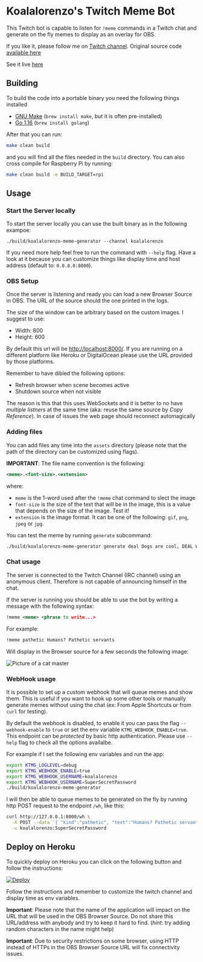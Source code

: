 # Koalalorenzo's Twitch Meme Bot
This Twitch bot is capable to listen for `!meme` commands in a Twitch chat and
generate on the fly memes to display as an overlay for OBS. 

If you like it, please follow me on 
[Twitch channel](https://twitch.tv/koalalorenzo). Original source code 
[available here](https://gitlab.com/koalalorenzo/twitch-meme-generator)

See it live [here](https://clips.twitch.tv/VibrantHotZucchiniAsianGlow-iTtCXFtzvn8cBljd)

## Building
To build the code into a portable binary you need the following things installed

- [GNU Make](https://www.gnu.org/software/make/) 
  (`brew install make`, but it is often pre-installed)
- [Go 1.16](https://go.dev) 
  (`brew install golang`)

After that you can run:

```bash
make clean build
```

and you will find all the files needed in the `build` directory. You can also
cross compile for Raspberry Pi by running:

```bash
make clean build -e BUILD_TARGET=rpi
```

## Usage
### Start the Server locally
To start the server locally you can use the built binary as in the following
exampoe:

```
./build/koalalorenzo-meme-generator --channel koalalorenzo
```

If you need more help feel free to run the command with `--help` flag.
Have a look at it because you can customize things like display time and 
host address (default to: `0.0.0.0:8000`).

### OBS Setup
Once the server is listening and ready you can load a new Browser Source in
OBS. The URL of the source should the one printed in the logs. 

The size of the window can be arbitrary based on the custom images. I suggest
to use:

- Width: 800
- Height: 600

By default this url will be [http://localhost:8000/](http://localhost:8000/).
If you are running on a different platform like Heroku or DigitalOcean please
use the URL provided by those platforms.

Remember to have dibled the following options: 
  - Refresh browser when scene becomes active
  - Shutdown source when not visible

The reason is this that this uses WebSockets and it is better to no have 
_multiple listners_ at the same time (aka: reuse the same source by 
_Copy Reference_). In case of issues the web page should reconnect automagically

### Adding files
You can add files any time into the `assets` directory (please note that the
path of the directory can be customized using flags). 

**IMPORTANT**: The file name convention is the following:

```xml
<meme>.<font-size>.<extension>
```

where:
- `meme` is the 1-word used after the `!meme` chat command to slect the image
- `font-size` is the size of the text that will be in the image, this is 
  a value that depends on the size of the image. Test it!
- `extension` is the image format. 
  It can be one of the following: `gif`, `png`, `jpeg` or `jpg`.

You can test the meme by running `generate` subcommand:

```bash
./build/koalalorenzo-meme-generator generate deal Dogs are cool, DEAL WITH IT
```

### Chat usage
The server  is connected to the Twitch Channel (IRC channel) using an anonymous
client. Therefore is not capable of announcing himself in the chat.

If the server is running you should be able to use the bot by writing a message
with the following syntax:

```xml
!meme <meme> <phrase to write...>
```

For example:

```xml
!meme pathetic Humans? Pathetic servants
```

Will display in the Browser source for a few seconds the following image:

![Picture of a cat master](example.jpg)

### WebHook usage
It is possible to set up a custom webhook that will queue memes and show them.
This is useful if you want to hook up some other tools or manually generate 
memes without using the chat (ex: From Apple Shortcuts or from `curl` for 
testing).

By default the webhook is disabled, to enable it you can pass the flag 
`--webhook-enable` to `true` or set the env variable `KTMG_WEBHOOK_ENABLE=true`.
This endpoint can be _protected_ by basic http authentication. Please use
`--help` flag to check all the options availalbe.

For example if I set the following env variables and run the app:

```bash
export KTMG_LOGLEVEL=debug
export KTMG_WEBHOOK_ENABLE=true
export KTMG_WEBHOOK_USERNAME=koalalorenzo
export KTMG_WEBHOOK_USERNAME=SuperSecretPassword
./build/koalalorenzo-meme-generator
```

I will then be able to queue memes to be generated on the fly by running 
http POST request to the endpoint `/wh`, like this:

```bash
curl http://127.0.0.1:8000/wh \
  -X POST --data '{ "kind":"pathetic", "text":"Humans? Pathetic servants"}' \
  -u koalalorenzo:SuperSecretPassword
```

## Deploy on Heroku

To quickly deploy on Heroku you can click on the following button and follow
the instructions:

[![Deploy](https://www.herokucdn.com/deploy/button.svg)](https://heroku.com/deploy?template=https://github.com/koalalorenzo/twitch-meme-generator/tree/main)

Follow the instructions and remember to customize the twitch channel and display
time as env variables.

**Important**: Please note that the name of the application will impact on the
URL that will be used in the OBS Browser Source. Do not share this URL/address
with anybody and try to keep it hard to find. (_hint_: try adding random
characters in the name might help)

**Important**: Due to security restrictions on some browser, using HTTP instead
of HTTPs in the OBS Browser Source URL will fix connectivity issues.